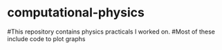 # computational-physics
#This repository contains physics practicals I worked on.
#Most of these include code to plot graphs

